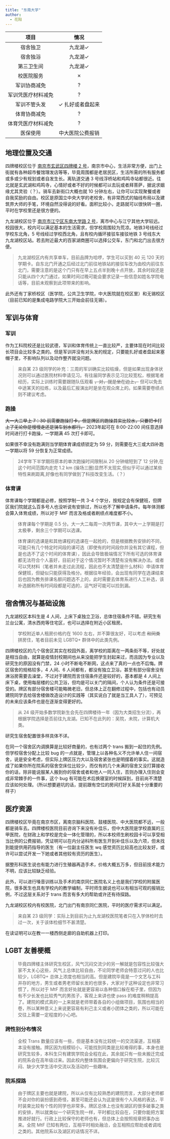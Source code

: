 ```yaml
---
title: "东南大学"
author:
  - 花阳
---
```


|项目|情况|
|:---:|:---:|
|宿舍独卫|九龙湖✓|
|宿舍独浴|九龙湖✓|
|第三卫生间|九龙湖✓|
|校医院服务|✗|
|军训协商减免|?|
|军训凭医疗材料减免|?|
|军训不管头发|✓ 扎好或者盘起来|
|体育协商减免|?|
|体育凭医疗材料减免|?|
|医保使用|中大医院公费报销|

<!-- ## 概述 -->

## 地理位置及交通

四牌楼校区位于 [南京市玄武区四牌楼 2 号](https://amap.com/place/B00190B8QT)，南京市中心，生活非常方便，出门上街就有各种超市餐馆理发店等等，毕竟周围都是老居民区，生活所需的所有服务都或多或少有规划或者自发生长。离轨道交通 3 号线浮桥站和鸡鸣寺站都很近。往北就是玄武湖和鸡鸣寺，心情好或者不好的时候都可以去玩或者拜菩萨，据说求姻缘尤其灵验（？）。骑车去新街口大概也就 10 分钟左右，让你可以实现聚餐或者自我奖励的自由。校区是原国立中央大学的老校舍，有非常西式的轴线布局以及建筑界大师的手笔，环境自然没得说的好看。面积比较小，走路就可以很快转一圈，平时在学校里还是很方便的。

九龙湖校区位于 [南京市江宁区东南大学路 2 号](https://amap.com/place/B00190BG3V)，离市中心与江宁其他大学较远。校园很大，校内可以满足基本的生活需求，但学校周围较为荒凉。地铁3号线经过学校东北角，5 号线经过学校西北角，且有校内循环接驳车接驳地铁 3 号线东大九龙湖校区站。若去附近最大的百家湖商圈可以选择公交车，东门和北门出去很方便。

>九龙湖校区内有共享单车，目前品牌为哈啰，学生可以买到 40 元 120 天的学期卡。自东北门开通之后经过北门前往地铁站的接驳车改为由校内前往东北门，需要注意的是这个门只有在早上五点半到晚十点开放，其余时段还是只能从四个大门通过，如果时间过晚可能会要求记录一些信息如姓名学院电话等，目前未观察到此项带来的影响。

此外还有丁家桥校区（医学院，公共卫生学院，中大医院就在校区里）和无锡校区（目前已知的是集成电路学院大三开始会前往无锡）。

## 军训与体育

### 军训

作为工科院校还是比较武德，军训和体育传统上一直比较严，主要体现在时间比较长项目会比较多之类的。但是军训并没有对头发的规定，只要能扎好或者盘起来塞帽子里，不影响队列以及动作整齐就没问题。

>来自某 23 级同学的补充：三周的军训确实比较枯燥，但是如果出现身体状况则可以通过医院材料申请见习。有往届同学表示见习比较宽松，根据笔者经历，实际上训练时需要跟随队伍观看 ~~，对，就是坐在边上，~~ 但可以免去中途某天的拉练，以及最后汇报演出时是坐在观众席上的。如果需要卷绩点则不建议考虑。

### 跑操

~~大一大二早上 7：30 前需要跑操打卡，但是牌区的跑操其实比较水，只要把卡打上了无论你是慢慢走还是骑车划水都行。~~ 2023年起可在 8:00-22:00 间任意选择时间进行打卡跑操，一学期满 45 次打卡即可。

如果很不幸没有跑满则当学期体育课成绩锁定为 59 分，则需要在大三或大四补跑一学期以将 59 分恢复为正常成绩。
>
>24学年下半学期将原本的单次跑操时间限制从 20 分钟缩短到了 12 分钟,在这个时间范围内走完 1.2 km (操场三圈)显然不太现实,但似乎可以通过某些特性来刷距离,好像也有同学做到了科技改变生活。（？）

### 体育课

体育课每个学期都是必修，按照学制一共 3-4 个学分，按规定会有保健班，但牌区我们院就这么百多号人也没听说有安排过，所以也不了解申请条件。每年体测都会算入体育成绩，所以对于 MtF 而言及格或者刷绩点难度都不小。

>体育课每个学期是 0.5 分。大一大二每周一次两节课，其中大一上学期是打太极拳，剩余三个学期可以选课。
>
>体育课的选课是和其他课程的选课在一起抢的，但是根据教务安排的不同，可能只有几个特定时间段的课可选（即使有的时间段你并没有其它课程，但是也选不了这个时间的体育课），因此会导致极端情况下所有可选的体育课都无法符合个人喜好，目前对于这个情况暂时不清楚有没有解决办法。或者可以凭材料（笔者并未走过此流程，因此也不太清楚是什么材料）申请体育保健班，但疑似只能获得及格分。根据往年经验，会出现有同学在选课结束后也因为教务排课名额问题选不上的，此时需要去体育系进行人工补选，该补选据称所有时间段都是可选的，运气好可能可以捡到漏。

## 宿舍情况与基础设施

九龙湖校区本科生是 4 人间，上床下桌独立卫浴，总体住宿条件不错。研究生有兰台公寓，清水西苑等住宅区，也可以选择在附近小区租房。

>学校附近单人租房价格约在 1600 左右，并不算很友好，可以考虑 ~~和同类~~ 拼房住，笔者目前未见 LGBTQ+ 群体中的此类先例。

四牌楼校区的几个宿舍区其实在校园外面，离学校的距离在一两条街不等，好处就是相当自由，就算是疫情封校期间也从来没能把学生封起来过，而且因为专业以及研究生的原因没有门禁，24 小时不断电不断网，这点来了真的一点也不后悔。牌区宿舍的规格较多，4 人间、6 人间都有，都没有独立卫浴，甚至有部分宿舍没有淋浴房需要去澡堂，不过对于建院而言住宿条件还是较好的，基本都是 4 人间上床下桌，使用每层楼的公共卫浴，但均是可以关门的隔间，个人认为条件还是可接受的。牌区有部分宿舍楼可能略微老旧，但总体上正在翻修过程中，包括也有动员建院同学去给宿舍楼做改造设计的实践等（其实说白了就是当工具人了），可预见的未来应该条件也是在逐渐变得更好的。

>从 24 级开始多数学院新生会先在四牌楼待一年（因为大类招生分流），再根据学院选择是否前往九龙湖。已知不在此列的：吴院，未院，计算机大类。

研究生宿舍配置很多样具体不详。

在同一个宿舍区内调换算是比较好商量的，也有过两个 trans 搬到一起住的先例。但学校宿舍分配上比较 bug 的一点就是，管理上以各种名义不允许单人住一间宿舍，说是安全考虑，但实际上牌区压力大以及宿舍紧张也是明摆着的事实。这就造成了如果你所在院系的宿舍空床位比较少，而仅有的几个未满的宿舍又没打算接收你的话，除非能说服某人搬到你的宿舍或者和他人一同入住，否则办理入住则会变成非常棘手的一件事，这个 bug 有可能在术后换寝室的时候踩到，目前尚不清楚应该如何处理。（所以想要避坑的话，提前跟有空位的房间打好关系就十分重要的样子）

## 医疗资源

四牌楼校区毕竟在南京市区，离南京脑科医院、鼓楼医院、中大医院都不远，一般都是骑车去。四牌楼校医院目前咨询下来没有补佳乐，但中大医院是学校直属的三甲医院，在财政上和学校是完全一体化管理的，所以本校师生刷校园卡可以享受相当比例的公费报销，凭证明可以在内分泌科所有医生开到补佳乐以及六项，但未找到能提供用药指导的医生（有一位副主任医生 wq 感觉资历比较高也比较友好，或许可以尝试开发一下她或者其他较有资历的医生）。

据整形科医生说也有能力进行生殖器再造手术，价格大概五万多，但目前技术能力不明，应该比较缺乏经验。

此外，可以进行嗓音训练以及手术的南京同仁医院名义上也是我们学校的附属医院，很多医生也具有学校内的教学编制，平时师生据说也可以有相当可观的报销比例，不过这层关系对于 trans 而言有多大的帮助或许还有待探路。

九龙湖校区校内有校医院，北门出门有南京同仁医院，平时的医疗需求可以满足。

>来自某 23 级同学：实际上到目前为止九龙湖校医院笔者只在入学体检时去过一次，关于该体检细节不甚清楚。

在读证明可以在教一一楼西侧走廊的自助机器上打印。

## LGBT 友善梗概

> 毕竟四牌楼主体研究生校区，风气沉闷交流少的另一解就是包容性比较强大家不太关心这些，风气上总体比较自由，不论同学老师会特意过问的人也比较少，LGBTQ+ 总体上浓度也相当的高。但是建院毕竟是一个文艺与工科并存的地方，男生或者男老师留长发的也很多，大家对于这种设定也非常习惯了，所以对于 MtF 而言好处就是更容易以各种借口躲在柜子里，但因为有不少长发也比较秀气的男孩子，客观上来讲也使 pass 的难度稍稍提高了。建院的模式真的一上来就是老师带着各自的小组做项目，氛围也相当的卷，所以某种意义上来说更容易有利己主义或者小团体之类的，所以可能在交往上需要一定程度的小心吧。

### 跨性别分布情况

> 全校 Trans 数量应该有一些，但是基本没有比较统一的交流渠道，互相基本没有接触。牌区因为规模较小，可能找到同类是比较难得的事，本身也是研究生较多，本科生只有建筑学院会全程在此，其余就只有一些未搬迁完成的院系会在高年级过来。因此校内整体氛围会更偏向于研究生院，比较沉闷、缺少大学生活中交流以及活动的一些趣味。

### 院系探路

> 由于牌区主要也就是建院，所以从仅有比较熟悉的建院而言，大部分老师都不会对你的装扮感到奇怪，甚至可能还会认为这是很有个人风格的表达，平时装束比较有个性的同学也非常多。牌区总体上也没有湖区的很多破事之类的安排，所以就类似一个研究生院一样，平时都比较自在，只要你能把方案推进好就行。行政上比较保守的老师也有，但总体上会按照规章把事办出来。全院 MtF 已知有两位，互相平时相处融洽，会互相照应帮助或者调戏之类的。其他院系以及湖区的话情况不详。

<!-- ## 其他信息 -->

<!-- 

## 投稿人联系方式

### 贡献者姓名

- QQ：1145141919810
- E-Mail：<example@rle.wiki>

-->
